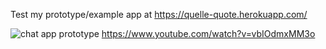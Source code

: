 Test my prototype/example app at https://quelle-quote.herokuapp.com/

![chat app prototype](https://media.giphy.com/media/QuJG5wnmbXoTkvJnvC/giphy.gif)
https://www.youtube.com/watch?v=vbIOdmxMM3o
